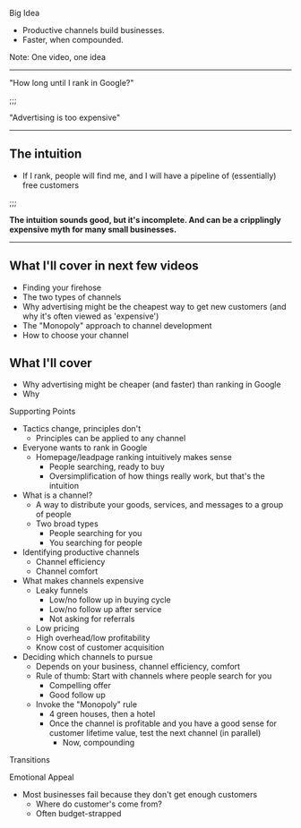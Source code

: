 Big Idea
- Productive channels build businesses. 
- Faster, when compounded.

Note:
One video, one idea

---

"How long until I rank in Google?"

;;;

"Advertising is too expensive"

---

## The intuition
- If I rank, people will find me, and I will have a pipeline of (essentially) free customers

;;;

**The intuition sounds good, but it's incomplete. And can be a cripplingly expensive myth for many small businesses.**

---

## What I'll cover in next few videos
- Finding your firehose
- The two types of channels
- Why advertising might be the cheapest way to get new customers (and why it's often viewed as 'expensive')
- The "Monopoly" approach to channel development
- How to choose your channel

## What I'll cover
- Why advertising might be cheaper (and faster) than ranking in Google
- Why

Supporting Points
- Tactics change, principles don't
  - Principles can be applied to any channel
- Everyone wants to rank in Google
  - Homepage/leadpage ranking intuitively makes sense
    - People searching, ready to buy
    - Oversimplification of how things really work, but that's the intuition
- What is a channel?
  - A way to distribute your goods, services, and messages to a group of people
  - Two broad types
    - People searching for you
    - You searching for people
- Identifying productive channels
  - Channel efficiency
  - Channel comfort
- What makes channels expensive
  - Leaky funnels
    - Low/no follow up in buying cycle
    - Low/no follow up after service
    - Not asking for referrals
  - Low pricing
  - High overhead/low profitability
  - Know cost of customer acquisition
- Deciding which channels to pursue
  - Depends on your business, channel efficiency, comfort
  - Rule of thumb: Start with channels where people search for you
    - Compelling offer
    - Good follow up
  - Invoke the "Monopoly" rule
    - 4 green houses, then a hotel
    - Once the channel is profitable and you have a good sense for customer lifetime value, test the next channel (in parallel)
      - Now, compounding

Transitions

Emotional Appeal
- Most businesses fail because they don't get enough customers
  - Where do customer's come from?
  - Often budget-strapped